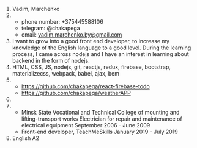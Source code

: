 1. Vadim, Marchenko
2. * phone number: +375445588106
   * telegram: @chakapega
   * email: vadim.marchenko.by@gmail.com
3. I want to grow into a good front end developer, to increase my knowledge of the English language to a good level. During the learning process, I came across nodejs and I have an interest in learning about backend in the form of nodejs.
4. HTML, CSS, JS, nodejs, git, reactjs, redux, firebase, bootstrap, materializecss, webpack, babel, ajax, bem 
5. * https://github.com/chakapega/react-firebase-todo
   * https://github.com/chakapega/weatherAPP
6. 
7. * Minsk State Vocational and Technical College of mounting and lifting-transport works
Electrician for repair and maintenance of electrical equipment
September 2006 - June 2009
   * Front-end developer, TeachMeSkills
January 2019 - July 2019
8. English A2